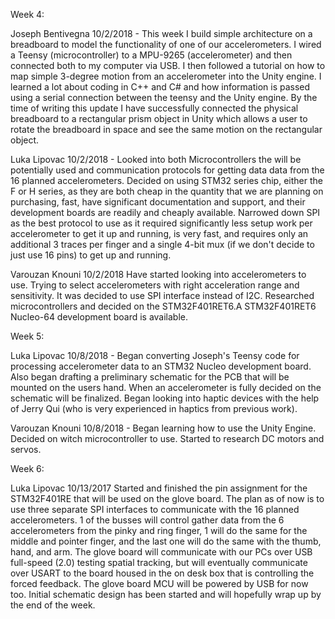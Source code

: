 Week 4:

Joseph Bentivegna
10/2/2018 - This week I build simple architecture on a breadboard to model the functionality of one of our accelerometers. I wired a Teensy (microcontroller) to a MPU-9265 (accelerometer) and then connected both to my computer via USB.  I then followed a tutorial on how to map simple 3-degree motion from an accelerometer into the Unity engine.  I learned a lot about coding in C++ and C# and how information is passed using a serial connection between the teensy and the Unity engine. By the time of writing this update I have successfully connected the physical breadboard to a rectangular prism object in Unity which allows a user to rotate the breadboard in space and see the same motion on the rectangular object.


Luka Lipovac
10/2/2018 - Looked into both Microcontrollers the will be potentially used and communication protocols for getting data data from the 16 planned accelerometers. Decided on using STM32 series chip, either the F or H series, as they are both cheap in the quantity that we are planning on purchasing, fast, have significant documentation and support, and their development boards are readily and cheaply available. Narrowed down SPI as the best protocol to use as it required significantly less setup work per accelerometer to get it up and running, is very fast, and requires only an additional 3 traces per finger and a single 4-bit mux (if we don't decide to just use 16 pins) to get up and running. 

Varouzan Knouni
10/2/2018
Have started looking into accelerometers to use. Trying to select accelerometers with right acceleration range and sensitivity. It was decided to use SPI interface instead of I2C. Researched microcontrollers and decided on the STM32F401RET6.A STM32F401RET6 Nucleo-64 development board is available.



Week 5:

Luka Lipovac
10/8/2018 - Began converting Joseph's Teensy code for processing accelerometer data to an STM32 Nucleo development board. Also began drafting a preliminary schematic for the PCB that will be mounted on the users hand. When an accelerometer is fully decided on the schematic will be finalized. Began looking into haptic devices with the help of Jerry Qui (who is very experienced in haptics from previous work). 

Varouzan Knouni
10/8/2018 - Began learning how to use the Unity Engine. Decided on witch microcontroller to use. Started to research DC motors and servos.


Week 6:

Luka Lipovac
10/13/2017
Started and finished the pin assignment for the STM32F401RE that will be used on the glove board. The plan as of now is to use three separate SPI interfaces to communicate with the 16 planned accelerometers. 1 of the busses will control gather data from the 6 accelerometers from the pinky and ring finger, 1 will do the same for the middle and pointer finger, and the last one will do the same with the thumb, hand, and arm. The glove board will communicate with our PCs over USB full-speed (2.0) testing spatial tracking, but will eventually communicate over USART to the board housed in the on desk box that is controlling the forced feedback. The glove board MCU will be powered by USB for now too. Initial schematic design has been started and will hopefully wrap up by the end of the week.  
